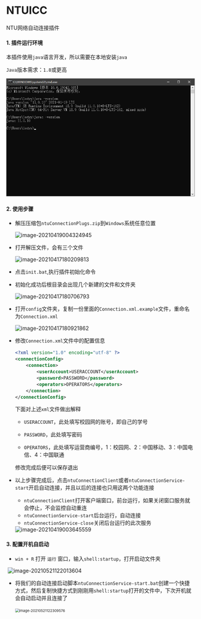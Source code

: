 # NTUICC
NTU网络自动连接插件

####  1. 插件运行环境

本插件使用`java`语言开发，所以需要在本地安装`java`

`Java`版本需求：`1.8`或更高

 <img src="https://github.com/262412-leddy/NTUICC/blob/main/picture/image-20210521135205092.png" alt="image-20210521135205092" style="zoom:80%;" />

#### 2. 使用步骤

- 解压压缩包`ntuConnectionPlugs.zip`到`Windows`系统任意位置

     ![image-20210419004324945](C:\Users\ledyy\AppData\Roaming\Typora\typora-user-images\image-20210419004324945.png)

- 打开解压文件，会有三个文件

     <img src="C:\Users\ledyy\AppData\Roaming\Typora\typora-user-images\image-20210417180209813.png" alt="image-20210417180209813"/>

* 点击`init.bat`,执行插件初始化命令

* 初始化成功后根目录会出现几个新建的文件和文件夹

     <img src="C:\Users\ledyy\AppData\Roaming\Typora\typora-user-images\image-20210417180706793.png" alt="image-20210417180706793"  />

* 打开`config`文件夹，复制一份里面的`Connection.xml.example`文件，重命名为`Connection.xml`

     <img src="C:\Users\ledyy\AppData\Roaming\Typora\typora-user-images\image-20210417180921862.png" alt="image-20210417180921862"  />

* 修改`Connection.xml`文件中的配置信息

  ``` xml
  <?xml version="1.0" encoding="utf-8" ?>
  <connectionConfig>
      <connection>
          <userAccount>USERACCOUNT</userAccount>
          <password>PASSWORD</password>
          <operators>OPERATORS</operators>
      </connection>
  </connectionConfig>
  ```
  
  下面对上述`xml`文件做出解释

  * `USERACCOUNT`，此处填写校园网的账号，即自己的学号
  
  * `PASSWORD`，此处填写密码
  * `OPERATORS`，此处填写运营商编号，1：校园网、2：中国移动、3：中国电信、4：中国联通
  
  修改完成后便可以保存退出
  
  
  
* 以上步骤完成后，点击`ntuConnectionClient`或者`ntuConnectionService-start`开启自动连接，并且以后的连接也只用这两个功能连接

   * `ntuConnectionClient`打开客户端窗口，前台运行，如果关闭窗口服务就会停止，不会监控自动重连
   * `ntuConnectionService-start`后台运行，自动连接
   * `ntuConnectionService-close`关闭后台运行的此次服务
   
    <img src="C:\Users\ledyy\AppData\Roaming\Typora\typora-user-images\image-20210419003645559.png" alt="image-20210419003645559"  />
   
   

#### 3. 配置开机自启动

* `win + R` 打开 `运行` 窗口，输入`shell:startup`，打开启动文件夹

​       ![image-20210521122013604](C:\Users\ledyy\AppData\Roaming\Typora\typora-user-images\image-20210521122013604.png)



* 将我们的自动连接启动脚本`ntuConnectionService-start.bat`创建一个快捷方式，然后复制快捷方式到刚刚用`shell:startup`打开的文件中，下次开机就会自动启动并且连接了

    <img src="C:\Users\ledyy\AppData\Roaming\Typora\typora-user-images\image-20210521122309576.png" alt="image-20210521122309576" style="zoom: 67%;" />

  
